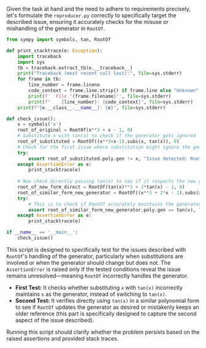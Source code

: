 Given the task at hand and the need to adhere to requirements precisely, let's formulate the `reproducer.py` correctly to specifically target the described issue, ensuring it accurately checks for the misuse or mishandling of the generator in `RootOf`.

```python
from sympy import symbols, tan, RootOf

def print_stacktrace(e: Exception):
    import traceback
    import sys
    tb = traceback.extract_tb(e.__traceback__)
    print("Traceback (most recent call last):", file=sys.stderr)
    for frame in tb:
        line_number = frame.lineno
        code_context = frame.line.strip() if frame.line else "Unknown"
        print(f'  File "{frame.filename}"', file=sys.stderr)
        print(f"    {line_number}: {code_context}", file=sys.stderr)
    print(f"{e.__class__.__name__}: {e}", file=sys.stderr)

def check_issue():
    x = symbols('x')
    root_of_original = RootOf(x**3 + x - 1, 0)
    # Substitute x with tan(x) to check if the generator gets ignored
    root_of_substituted = RootOf((x**3+x-1).subs(x, tan(x)), 0)
    # Check for the first issue where substitution might ignore the generator
    try:
        assert root_of_substituted.poly.gen != x, "Issue detected: RootOf ignored the new generator"
    except AssertionError as e:
        print_stacktrace(e)
    
    # Now check directly passing tan(x) to see if it respects the new generator
    root_of_new_form_direct = RootOf(tan(x)**3 + 2*tan(x) - 1, 0)
    root_of_similar_form_new_generator = RootOf((x**3 + 2*x - 1).subs(x, tan(x)), 0)
    try:
        # This is to check if RootOf accurately maintains the generator when the form is similar but the generator changes
        assert root_of_similar_form_new_generator.poly.gen == tan(x), "Issue detected: RootOf did not update the generator as expected"
    except AssertionError as e:
        print_stacktrace(e)

if __name__ == '__main__':
    check_issue()
```

This script is designed to specifically test for the issues described with `RootOf`'s handling of the generator, particularly when substitutions are involved or when the generator should change but does not. The `AssertionError` is raised only if the tested conditions reveal the issue remains unresolved—meaning `RootOf` incorrectly handles the generator.

- **First Test:** It checks whether substituting `x` with `tan(x)` incorrectly maintains `x` as the generator, instead of switching to `tan(x)`.
- **Second Test:** It verifies directly using `tan(x)` in a similar polynomial form to see if `RootOf` updates the generator as desired or mistakenly keeps an older reference (this part is specifically designed to capture the second aspect of the issue described).

Running this script should clarify whether the problem persists based on the raised assertions and provided stack traces.